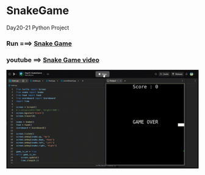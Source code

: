 # SnakeGame
Day20-21 Python Project

### Run ===>  [Snake Game](https://replit.com/@Rahullkumr/Day21-SnakeGame)
### youtube ==> [Snake Game video](https://www.youtube.com/shorts/xpTujMmUqjY)
![](snakeGame.gif)
